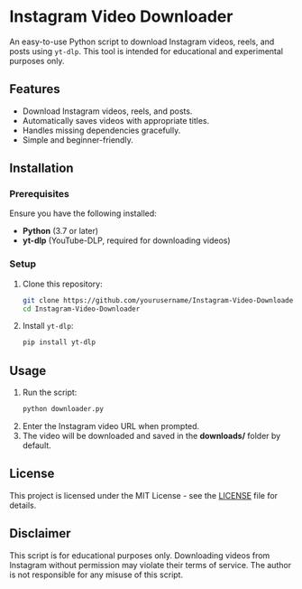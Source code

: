 # Instagram Video Downloader

An easy-to-use Python script to download Instagram videos, reels, and posts using `yt-dlp`. This tool is intended for educational and experimental purposes only.

## Features
- Download Instagram videos, reels, and posts.
- Automatically saves videos with appropriate titles.
- Handles missing dependencies gracefully.
- Simple and beginner-friendly.

## Installation
### **Prerequisites**
Ensure you have the following installed:
- **Python** (3.7 or later)
- **yt-dlp** (YouTube-DLP, required for downloading videos)

### **Setup**
1. Clone this repository:
   ```bash
   git clone https://github.com/yourusername/Instagram-Video-Downloader.git
   cd Instagram-Video-Downloader
   ```
2. Install `yt-dlp`:
   ```bash
   pip install yt-dlp
   ```

## Usage
1. Run the script:
   ```bash
   python downloader.py
   ```
2. Enter the Instagram video URL when prompted.
3. The video will be downloaded and saved in the **downloads/** folder by default.

## License
This project is licensed under the MIT License - see the [LICENSE](LICENSE) file for details.

## Disclaimer
This script is for educational purposes only. Downloading videos from Instagram without permission may violate their terms of service. The author is not responsible for any misuse of this script.

